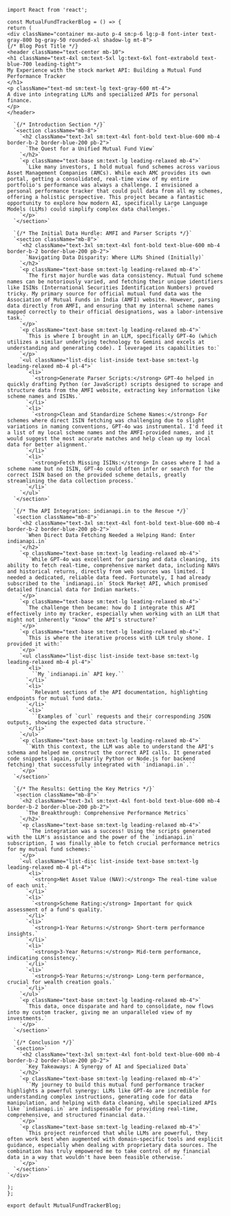 `import React from 'react';`

`const MutualFundTrackerBlog = () => {`  
  `return (`  
    `<div className="container mx-auto p-4 sm:p-6 lg:p-8 font-inter text-gray-800 bg-gray-50 rounded-xl shadow-lg mt-8">`  
      `{/* Blog Post Title */}`  
      `<header className="text-center mb-10">`  
        `<h1 className="text-4xl sm:text-5xl lg:text-6xl font-extrabold text-blue-700 leading-tight">`  
          `My Experience with the stock market API: Building a Mutual Fund Performance Tracker`  
        `</h1>`  
        `<p className="text-md sm:text-lg text-gray-600 mt-4">`  
          `A dive into integrating LLMs and specialized APIs for personal finance.`  
        `</p>`  
      `</header>`

      `{/* Introduction Section */}`  
      `<section className="mb-8">`  
        `<h2 className="text-3xl sm:text-4xl font-bold text-blue-600 mb-4 border-b-2 border-blue-200 pb-2">`  
          `The Quest for a Unified Mutual Fund View`  
        `</h2>`  
        `<p className="text-base sm:text-lg leading-relaxed mb-4">`  
          `Like many investors, I hold mutual fund schemes across various Asset Management Companies (AMCs). While each AMC provides its own portal, getting a consolidated, real-time view of my entire portfolio's performance was always a challenge. I envisioned a personal performance tracker that could pull data from all my schemes, offering a holistic perspective. This project became a fantastic opportunity to explore how modern AI, specifically Large Language Models (LLMs) could simplify complex data challenges.`  
        `</p>`  
      `</section>`

      `{/* The Initial Data Hurdle: AMFI and Parser Scripts */}`  
      `<section className="mb-8">`  
        `<h2 className="text-3xl sm:text-4xl font-bold text-blue-600 mb-4 border-b-2 border-blue-200 pb-2">`  
          `Navigating Data Disparity: Where LLMs Shined (Initially)`  
        `</h2>`  
        `<p className="text-base sm:text-lg leading-relaxed mb-4">`  
          `The first major hurdle was data consistency. Mutual fund scheme names can be notoriously varied, and fetching their unique identifiers like ISINs (International Securities Identification Numbers) proved tricky. My primary source for official mutual fund data was the Association of Mutual Funds in India (AMFI) website. However, parsing data directly from AMFI, and ensuring that my internal scheme names mapped correctly to their official designations, was a labor-intensive task.`  
        `</p>`  
        `<p className="text-base sm:text-lg leading-relaxed mb-4">`  
          `This is where I brought in an LLM, specifically GPT-4o (which utilizes a similar underlying technology to Gemini and excels at understanding and generating code). I leveraged its capabilities to:`  
        `</p>`  
        `<ul className="list-disc list-inside text-base sm:text-lg leading-relaxed mb-4 pl-4">`  
          `<li>`  
            `<strong>Generate Parser Scripts:</strong> GPT-4o helped in quickly drafting Python (or JavaScript) scripts designed to scrape and structure data from the AMFI website, extracting key information like scheme names and ISINs.`  
          `</li>`  
          `<li>`  
            `<strong>Clean and Standardize Scheme Names:</strong> For schemes where direct ISIN fetching was challenging due to slight variations in naming conventions, GPT-4o was instrumental. I'd feed it a list of my local scheme names and the AMFI-provided names, and it would suggest the most accurate matches and help clean up my local data for better alignment.`  
          `</li>`  
          `<li>`  
            `<strong>Fetch Missing ISINs:</strong> In cases where I had a scheme name but no ISIN, GPT-4o could often infer or search for the correct ISIN based on the provided scheme details, greatly streamlining the data collection process.`  
          `</li>`  
        `</ul>`  
      `</section>`

      `{/* The API Integration: indianapi.in to the Rescue */}`  
      `<section className="mb-8">`  
        `<h2 className="text-3xl sm:text-4xl font-bold text-blue-600 mb-4 border-b-2 border-blue-200 pb-2">`  
          `When Direct Data Fetching Needed a Helping Hand: Enter indianapi.in`  
        `</h2>`  
        `<p className="text-base sm:text-lg leading-relaxed mb-4">`  
          ``While GPT-4o was excellent for parsing and data cleaning, its ability to fetch real-time, comprehensive market data, including NAVs and historical returns, directly from web sources was limited. I needed a dedicated, reliable data feed. Fortunately, I had already subscribed to the `indianapi.in` Stock Market API, which promised detailed financial data for Indian markets.``  
        `</p>`  
        `<p className="text-base sm:text-lg leading-relaxed mb-4">`  
          `The challenge then became: how do I integrate this API effectively into my tracker, especially when working with an LLM that might not inherently "know" the API's structure?`  
        `</p>`  
        `<p className="text-base sm:text-lg leading-relaxed mb-4">`  
          `This is where the iterative process with LLM truly shone. I provided it with:`  
        `</p>`  
        `<ul className="list-disc list-inside text-base sm:text-lg leading-relaxed mb-4 pl-4">`  
          `<li>`  
            ``My `indianapi.in` API key.``  
          `</li>`  
          `<li>`  
            `Relevant sections of the API documentation, highlighting endpoints for mutual fund data.`  
          `</li>`  
          `<li>`  
            ``Examples of `curl` requests and their corresponding JSON outputs, showing the expected data structure.``  
          `</li>`  
        `</ul>`  
        `<p className="text-base sm:text-lg leading-relaxed mb-4">`  
          ``With this context, the LLM was able to understand the API's schema and helped me construct the correct API calls. It generated code snippets (again, primarily Python or Node.js for backend fetching) that successfully integrated with `indianapi.in`.``  
        `</p>`  
      `</section>`

      `{/* The Results: Getting the Key Metrics */}`  
      `<section className="mb-8">`  
        `<h2 className="text-3xl sm:text-4xl font-bold text-blue-600 mb-4 border-b-2 border-blue-200 pb-2">`  
          `The Breakthrough: Comprehensive Performance Metrics`  
        `</h2>`  
        `<p className="text-base sm:text-lg leading-relaxed mb-4">`  
          ``The integration was a success! Using the scripts generated with the LLM's assistance and the power of the `indianapi.in` subscription, I was finally able to fetch crucial performance metrics for my mutual fund schemes:``  
        `</p>`  
        `<ul className="list-disc list-inside text-base sm:text-lg leading-relaxed mb-4 pl-4">`  
          `<li>`  
            `<strong>Net Asset Value (NAV):</strong> The real-time value of each unit.`  
          `</li>`  
          `<li>`  
            `<strong>Scheme Rating:</strong> Important for quick assessment of a fund's quality.`  
          `</li>`  
          `<li>`  
            `<strong>1-Year Returns:</strong> Short-term performance insights.`  
          `</li>`  
          `<li>`  
            `<strong>3-Year Returns:</strong> Mid-term performance, indicating consistency.`  
          `</li>`  
          `<li>`  
            `<strong>5-Year Returns:</strong> Long-term performance, crucial for wealth creation goals.`  
          `</li>`  
        `</ul>`  
        `<p className="text-base sm:text-lg leading-relaxed mb-4">`  
          `This data, once disparate and hard to consolidate, now flows into my custom tracker, giving me an unparalleled view of my investments.`  
        `</p>`  
      `</section>`

      `{/* Conclusion */}`  
      `<section>`  
        `<h2 className="text-3xl sm:text-4xl font-bold text-blue-600 mb-4 border-b-2 border-blue-200 pb-2">`  
          `Key Takeaways: A Synergy of AI and Specialized Data`  
        `</h2>`  
        `<p className="text-base sm:text-lg leading-relaxed mb-4">`  
          ``My journey to build this mutual fund performance tracker highlights a powerful synergy: LLMs like GPT-4o are incredible for understanding complex instructions, generating code for data manipulation, and helping with data cleaning, while specialized APIs like `indianapi.in` are indispensable for providing real-time, comprehensive, and structured financial data.``  
        `</p>`  
        `<p className="text-base sm:text-lg leading-relaxed mb-4">`  
          `This project reinforced that while LLMs are powerful, they often work best when augmented with domain-specific tools and explicit guidance, especially when dealing with proprietary data sources. The combination has truly empowered me to take control of my financial data in a way that wouldn't have been feasible otherwise.`  
        `</p>`  
      `</section>`  
    `</div>`  
  `);`  
`};`

`export default MutualFundTrackerBlog;`  
